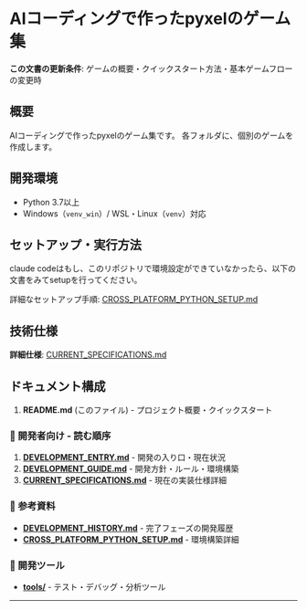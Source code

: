 # AIコーディングで作ったpyxelのゲーム集

**この文書の更新条件**: ゲームの概要・クイックスタート方法・基本ゲームフローの変更時

## 概要
AIコーディングで作ったpyxelのゲーム集です。
各フォルダに、個別のゲームを作成します。


## 開発環境

- Python 3.7以上
- Windows（`venv_win`）/ WSL・Linux（`venv`）対応

## セットアップ・実行方法

claude codeはもし、このリポジトリで環境設定ができていなかったら、以下の文書をみてsetupを行ってください。

詳細なセットアップ手順: [CROSS_PLATFORM_PYTHON_SETUP.md](./CROSS_PLATFORM_PYTHON_SETUP.md)

## 技術仕様

**詳細仕様**: [CURRENT_SPECIFICATIONS.md](./CURRENT_SPECIFICATIONS.md)

## ドキュメント構成

1. **README.md** (このファイル) - プロジェクト概要・クイックスタート

### 📖 開発者向け - 読む順序
1. **[DEVELOPMENT_ENTRY.md](./DEVELOPMENT_ENTRY.md)** - 開発の入り口・現在状況
2. **[DEVELOPMENT_GUIDE.md](./DEVELOPMENT_GUIDE.md)** - 開発方針・ルール・環境構築
3. **[CURRENT_SPECIFICATIONS.md](./CURRENT_SPECIFICATIONS.md)** - 現在の実装仕様詳細

### 📖 参考資料
- **[DEVELOPMENT_HISTORY.md](./DEVELOPMENT_HISTORY.md)** - 完了フェーズの開発履歴
- **[CROSS_PLATFORM_PYTHON_SETUP.md](./CROSS_PLATFORM_PYTHON_SETUP.md)** - 環境構築詳細

### 🔧 開発ツール
- **[tools/](./tools/)** - テスト・デバッグ・分析ツール

---

